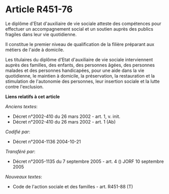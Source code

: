 # Article R451-76

Le diplôme d'Etat d'auxiliaire de vie sociale atteste des compétences pour effectuer un accompagnement social et un soutien
auprès des publics fragiles dans leur vie quotidienne.

Il constitue le premier niveau de qualification de la filière préparant aux métiers de l'aide à domicile.

Les titulaires du diplôme d'Etat d'auxiliaire de vie sociale interviennent auprès des familles, des enfants, des personnes
âgées, des personnes malades et des personnes handicapées, pour une aide dans la vie quotidienne, le maintien à domicile, la
préservation, la restauration et la stimulation de l'autonomie des personnes, leur insertion sociale et la lutte contre
l'exclusion.

**Liens relatifs à cet article**

_Anciens textes_:

  - Décret n°2002-410 du 26 mars 2002 - art. 1, v. init.
  - Décret n°2002-410 du 26 mars 2002 - art. 1 (Ab)

_Codifié par_:

  - Décret n°2004-1136 2004-10-21

_Transféré par_:

  - Décret n°2005-1135 du 7 septembre 2005 - art. 4 () JORF 10 septembre 2005

_Nouveaux textes_:

  - Code de l'action sociale et des familles - art. R451-88 (T)
